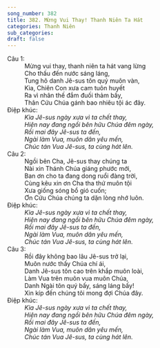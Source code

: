 ```yaml
---
song_number: 382
title: 382. Mừng Vui Thay! Thanh Niên Ta Hát
categories: Thanh Niên
sub_categories: 
draft: false
---
```

<dl><dt>Câu 1:</dt><dd data-verse="1">Mừng vui thay, thanh niên ta hát vang lừng <br/>Cho thấu đến nước sáng láng, <br/>Tung hô danh Jê-sus tôn quý muôn vàn, <br/>Kìa, Chiên Con xưa cam tuôn huyết <br/>Ra vì nhân thế đắm đuối thảm bấy, <br/>Thân Cứu Chúa gánh bao nhiêu tội ác đây. </dd><dt>Điệp khúc:</dt><dd data-chorus="1"><em>Kìa Jê-sus ngày xưa vì ta chết thay, <br/>Hiện nay đang ngồi bên hữu Chúa đêm ngày, <br/>Rồi mai đây Jê-sus ta đến, <br/>Ngài làm Vua, muôn dân yêu mến, <br/>Chúc tán Vua Jê-sus, ta cùng hát lên. </em></dd><dt>Câu 2:</dt><dd data-verse="2">Ngồi bên Cha, Jê-sus thay chúng ta <br/>Nài xin Thánh Chúa giáng phước mới, <br/>Ban ơn cho ta đang dong ruổi đàng trời, <br/>Cùng kêu xin ơn Cha tha thứ muôn tội <br/>Xưa giống sóng bổ gió cuốn; <br/>Ơn Cứu Chúa chúng ta dặn lòng nhớ luôn. </dd><dt>Điệp khúc:</dt><dd data-chorus="1"><em>Kìa Jê-sus ngày xưa vì ta chết thay, <br/>Hiện nay đang ngồi bên hữu Chúa đêm ngày, <br/>Rồi mai đây Jê-sus ta đến, <br/>Ngài làm Vua, muôn dân yêu mến, <br/>Chúc tán Vua Jê-sus, ta cùng hát lên. </em></dd><dt>Câu 3:</dt><dd data-verse="3">Rồi đây không bao lâu Jê-sus trở lại, <br/>Muôn nước thấy Chúa chí ái, <br/>Danh Jê-sus tôn cao trên khắp muôn loài, <br/>Làm Vua trên muôn vua muôn Chúa, <br/>Danh Ngài tôn quý bấy, sáng láng bấy! <br/>Xin kíp đến chúng tôi mong đợi Chúa đây. </dd><dt>Điệp khúc:</dt><dd data-chorus="1"><em>Kìa Jê-sus ngày xưa vì ta chết thay, <br/>Hiện nay đang ngồi bên hữu Chúa đêm ngày, <br/>Rồi mai đây Jê-sus ta đến, <br/>Ngài làm Vua, muôn dân yêu mến, <br/>Chúc tán Vua Jê-sus, ta cùng hát lên. </em></dd></dl>